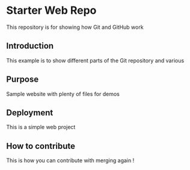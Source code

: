 # Starter Web Repo

This repository is for showing how Git and GitHub work

## Introduction

This example is to show different parts of the Git repository and various

## Purpose

Sample website with plenty of files for demos

## Deployment
This is a simple web project

## How to contribute
This is how you can contribute with merging again !